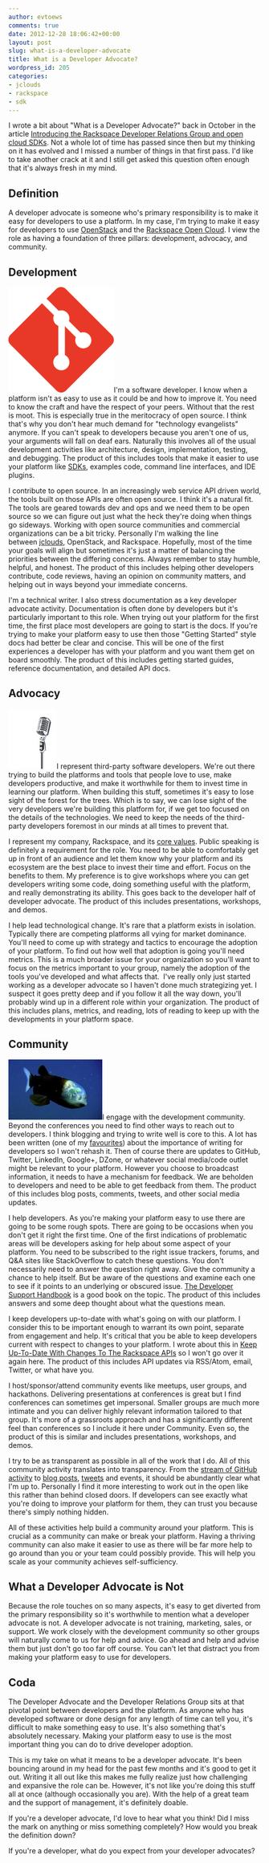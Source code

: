 ```yaml
---
author: evtoews
comments: true
date: 2012-12-28 18:06:42+00:00
layout: post
slug: what-is-a-developer-advocate
title: What is a Developer Advocate?
wordpress_id: 205
categories:
- jclouds
- rackspace
- sdk
---
```


I wrote a bit about "What is a Developer Advocate?" back in October in the article [Introducing the Rackspace Developer Relations Group and open cloud SDKs](http://blog./img/posts.com/2012/10/15/introducing-the-rackspace-drg-and-sdks/). Not a whole lot of time has passed since then but my thinking on it has evolved and I missed a number of things in that first pass. I'd like to take another crack at it and I still get asked this question often enough that it's always fresh in my mind.


## Definition


A developer advocate is someone who's primary responsibility is to make it easy for developers to use a platform. In my case, I'm trying to make it easy for developers to use [OpenStack](http://www.openstack.org/) and the [Rackspace Open Cloud](http://www.rackspace.com/cloud/). I view the role as having a foundation of three pillars: development, advocacy, and community.


## Development


![git](/img/posts/git1.png)I'm a software developer. I know when a platform isn't as easy to use as it could be and how to improve it. You need to know the craft and have the respect of your peers. Without that the rest is moot. This is especially true in the meritocracy of open source. I think that's why you don't hear much demand for "technology evangelists" anymore. If you can't speak to developers because you aren't one of us, your arguments will fall on deaf ears. Naturally this involves all of the usual development activities like architecture, design, implementation, testing, and debugging. The product of this includes tools that make it easier to use your platform like [SDKs](http://docs.rackspace.com/sdks/guide/content/intro.html), examples code, command line interfaces, and IDE plugins.

I contribute to open source. In an increasingly web service API driven world, the tools built on those APIs are often open source. I think it's a natural fit. The tools are geared towards dev and ops and we need them to be open source so we can figure out just what the heck they're doing when things go sideways. Working with open source communities and commercial organizations can be a bit tricky. Personally I'm walking the line between [jclouds](http://www.jclouds.org/), OpenStack, and Rackspace. Hopefully, most of the time your goals will align but sometimes it's just a matter of balancing the priorities between the differing concerns. Always remember to stay humble, helpful, and honest. The product of this includes helping other developers contribute, code reviews, having an opinion on community matters, and helping out in ways beyond your immediate concerns.

I'm a technical writer. I also stress documentation as a key developer advocate activity. Documentation is often done by developers but it's particularly important to this role. When trying out your platform for the first time, the first place most developers are going to start is the docs. If you're trying to make your platform easy to use then those "Getting Started" style docs had better be clear and concise. This will be one of the first experiences a developer has with your platform and you want them get on board smoothly. The product of this includes getting started guides, reference documentation, and detailed API docs.


## Advocacy


![mic](/img/posts/mic.jpg)I represent third-party software developers. We're out there trying to build the platforms and tools that people love to use, make developers productive, and make it worthwhile for them to invest time in learning our platform. When building this stuff, sometimes it's easy to lose sight of the forest for the trees. Which is to say, we can lose sight of the very developers we're building this platform for, if we get too focused on the details of the technologies. We need to keep the needs of the third-party developers foremost in our minds at all times to prevent that.

I represent my company, Rackspace, and its [core values](http://rackertalent.com/people/core-values/). Public speaking is definitely a requirement for the role. You need to be able to comfortably get up in front of an audience and let them know why your platform and its ecosystem are the best place to invest their time and effort. Focus on the benefits to them. My preference is to give workshops where you can get developers writing some code, doing something useful with the platform, and really demonstrating its ability. This goes back to the developer half of developer advocate. The product of this includes presentations, workshops, and demos.

I help lead technological change. It's rare that a platform exists in isolation. Typically there are competing platforms all vying for market dominance. You'll need to come up with strategy and tactics to encourage the adoption of your platform. To find out how well that adoption is going you'll need metrics. This is a much broader issue for your organization so you'll want to focus on the metrics important to your group, namely the adoption of the tools you've developed and what affects that.  I've really only just started working as a developer advocate so I haven't done much strategizing yet. I suspect it goes pretty deep and if you follow it all the way down, you'll probably wind up in a different role within your organization. The product of this includes plans, metrics, and reading, lots of reading to keep up with the developments in your platform space.


## Community


![Barreleye: Weird Fish With Transparent Head](/img/posts/fish-transparent-head-barreleye.jpg)I engage with the development community. Beyond the conferences you need to find other ways to reach out to developers. I think blogging and trying to write well is core to this. A lot has been written (one of my [favourites](http://danshipper.com/how-to-build-a-blog-readership)) about the importance of writing for developers so I won't rehash it. Then of course there are updates to GitHub, Twitter, LinkedIn, Google+, DZone, or whatever social media/code outlet might be relevant to your platform. However you choose to broadcast information, it needs to have a mechanism for feedback. We are beholden to developers and need to be able to get feedback from them. The product of this includes blog posts, comments, tweets, and other social media updates.

I help developers. As you're making your platform easy to use there are going to be some rough spots. There are going to be occasions when you don't get it right the first time. One of the first indications of problematic areas will be developers asking for help about some aspect of your platform. You need to be subscribed to the right issue trackers, forums, and Q&A sites like StackOverflow to catch these questions. You don't necessarily need to answer the question right away. Give the community a chance to help itself. But be aware of the questions and examine each one to see if it points to an underlying or obscured issue. [The Developer Support Handbook](http://developer-support-handbook.appspot.com/) is a good book on the topic. The product of this includes answers and some deep thought about what the questions mean.

I keep developers up-to-date with what's going on with our platform. I consider this to be important enough to warrant its own point, separate from engagement and help. It's critical that you be able to keep developers current with respect to changes to your platform. I wrote about this in [Keep Up-To-Date With Changes To The Rackspace APIs](http://blog./img/posts.com/2012/12/21/keep-up-to-date-with-changes-to-the-rackspace-apis/) so I won't go over it again here. The product of this includes API updates via RSS/Atom, email, Twitter, or what have you.

I host/sponsor/attend community events like meetups, user groups, and hackathons. Delivering presentations at conferences is great but I find conferences can sometimes get impersonal. Smaller groups are much more intimate and you can deliver highly relevant information tailored to that group. It's more of a grassroots approach and has a significantly different feel than conferences so I include it here under Community. Even so, the product of this is similar and includes presentations, workshops, and demos.

I try to be as transparent as possible in all of the work that I do. All of this community activity translates into transparency. From the [stream of GitHub activity](https://github.com/everett-toews?tab=activity) to [blog posts](http://blog./img/posts.com/), [tweets](https://twitter.com/everett_toews) and events, it should be abundantly clear what I'm up to. Personally I find it more interesting to work out in the open like this rather than behind closed doors. If developers can see exactly what you're doing to improve your platform for them, they can trust you because there's simply nothing hidden.

All of these activities help build a community around your platform. This is crucial as a community can make or break your platform. Having a thriving community can also make it easier to use as there will be far more help to go around than you or your team could possibly provide. This will help you scale as your community achieves self-sufficiency.


## What a Developer Advocate is Not


Because the role touches on so many aspects, it's easy to get diverted from the primary responsibility so it's worthwhile to mention what a developer advocate is not. A developer advocate is not training, marketing, sales, or support. We work closely with the development community so other groups will naturally come to us for help and advice. Go ahead and help and advise them but just don't go too far off course. You can't let that distract you from making your platform easy to use for developers.


## Coda


The Developer Advocate and the Developer Relations Group sits at that pivotal point between developers and the platform. As anyone who has developed software or done design for any length of time can tell you, it's difficult to make something easy to use. It's also something that's absolutely necessary. Making your platform easy to use is the most important thing you can do to drive developer adoption.

This is my take on what it means to be a developer advocate. It's been bouncing around in my head for the past few months and it's good to get it out. Writing it all out like this makes me fully realize just how challenging and expansive the role can be. However, it's not like you're doing this stuff all at once (although occasionally you are). With the help of a great team and the support of management, it's definitely doable.

If you're a developer advocate, I'd love to hear what you think! Did I miss the mark on anything or miss something completely? How would you break the definition down?

If you're a developer, what do you expect from your developer advocates?
